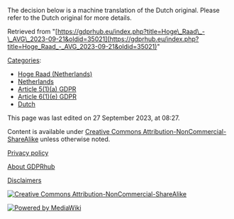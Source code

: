 The decision below is a machine translation of the Dutch original. Please refer to the Dutch original for more details.

Retrieved from "[https://gdprhub.eu/index.php?title=Hoge\_Raad\_-\_AVG\_2023-09-21&oldid=35021](https://gdprhub.eu/index.php?title=Hoge_Raad_-_AVG_2023-09-21&oldid=35021)"

[Categories](/index.php?title=Special:Categories "Special:Categories"):

*   [Hoge Raad (Netherlands)](/index.php?title=Category:Hoge_Raad_\(Netherlands\) "Category:Hoge Raad (Netherlands)")
*   [Netherlands](/index.php?title=Category:Netherlands "Category:Netherlands")
*   [Article 5(1)(a) GDPR](/index.php?title=Category:Article_5\(1\)\(a\)_GDPR "Category:Article 5(1)(a) GDPR")
*   [Article 6(1)(e) GDPR](/index.php?title=Category:Article_6\(1\)\(e\)_GDPR "Category:Article 6(1)(e) GDPR")
*   [Dutch](/index.php?title=Category:Dutch "Category:Dutch")

This page was last edited on 27 September 2023, at 08:27.

Content is available under [Creative Commons Attribution-NonCommercial-ShareAlike](https://creativecommons.org/licenses/by-nc-sa/4.0/) unless otherwise noted.

[Privacy policy](/index.php?title=GDPRhub:Privacy_policy)

[About GDPRhub](/index.php?title=GDPRhub:About)

[Disclaimers](/index.php?title=GDPRhub:General_disclaimer)

[![Creative Commons Attribution-NonCommercial-ShareAlike](/resources/assets/licenses/cc-by-nc-sa.png)](https://creativecommons.org/licenses/by-nc-sa/4.0/)

[![Powered by MediaWiki](/resources/assets/poweredby_mediawiki_88x31.png)](https://www.mediawiki.org/)

